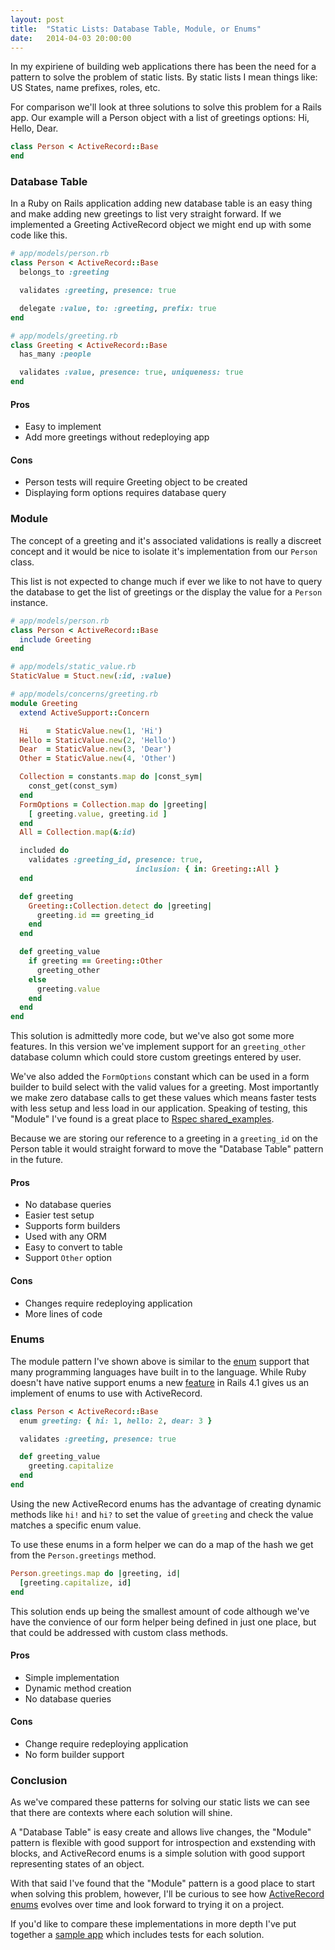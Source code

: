 ```yaml
---
layout: post
title:  "Static Lists: Database Table, Module, or Enums"
date:   2014-04-03 20:00:00
---
```


In my expiriene of building web applications there has been the need for a pattern to solve the problem of static lists. By static lists I mean things like: US States, name prefixes, roles, etc.

For comparison we'll look at three solutions to solve this problem for a Rails app. Our example will a Person object with a list of greetings options: Hi, Hello, Dear.

```ruby
class Person < ActiveRecord::Base
end
```

### Database Table

In a Ruby on Rails application adding new database table is an easy thing and make adding new greetings to list very straight forward. If we implemented a Greeting ActiveRecord object we might end up with some code like this.

```ruby
# app/models/person.rb
class Person < ActiveRecord::Base
  belongs_to :greeting

  validates :greeting, presence: true

  delegate :value, to: :greeting, prefix: true
end

# app/models/greeting.rb
class Greeting < ActiveRecord::Base
  has_many :people

  validates :value, presence: true, uniqueness: true
end
```

#### Pros
* Easy to implement
* Add more greetings without redeploying app

#### Cons

* Person tests will require Greeting object to be created
* Displaying form options requires database query

### Module

The concept of a greeting and it's associated validations is really a discreet concept and it would be nice to isolate it's implementation from our `Person` class.

This list is not expected to change much if ever we like to not have to query the database to get the list of greetings or the display the value for a `Person` instance.

```ruby
# app/models/person.rb
class Person < ActiveRecord::Base
  include Greeting
end

# app/models/static_value.rb
StaticValue = Stuct.new(:id, :value)

# app/models/concerns/greeting.rb
module Greeting
  extend ActiveSupport::Concern

  Hi    = StaticValue.new(1, 'Hi')
  Hello = StaticValue.new(2, 'Hello')
  Dear  = StaticValue.new(3, 'Dear')
  Other = StaticValue.new(4, 'Other')

  Collection = constants.map do |const_sym|
    const_get(const_sym)
  end
  FormOptions = Collection.map do |greeting|
    [ greeting.value, greeting.id ]
  end
  All = Collection.map(&:id)

  included do
    validates :greeting_id, presence: true,
                            inclusion: { in: Greeting::All }
  end

  def greeting
    Greeting::Collection.detect do |greeting|
      greeting.id == greeting_id
    end
  end

  def greeting_value
    if greeting == Greeting::Other
      greeting_other
    else
      greeting.value
    end
  end
end
```

This solution is admittedly more code, but we've also got some more features. In this version we've implement support for an `greeting_other` database column which could store custom greetings entered by user.

We've also added the `FormOptions` constant which can be used in a form builder to build select with the valid values for a greeting. Most importantly we make zero database calls to get these values which means faster tests with less setup and less load in our application. Speaking of testing, this "Module" I've found is a great place to [Rspec shared_examples](https://www.relishapp.com/rspec/rspec-core/docs/example-groups/shared-examples).

Because we are storing our reference to a greeting in a `greeting_id` on the Person table it would straight forward to move the "Database Table" pattern in the future.

#### Pros

* No database queries
* Easier test setup
* Supports form builders
* Used with any ORM
* Easy to convert to table
* Support `Other` option

#### Cons

* Changes require redeploying application
* More lines of code

### Enums

The module pattern I've shown above is similar to the [enum](http://en.wikipedia.org/wiki/Enumerated_type) support that many programming languages have built in to the language. While Ruby doesn't have native support enums a new [feature](http://edgeguides.rubyonrails.org/4_1_release_notes.html#active-record-enums) in Rails 4.1 gives us an implement of enums to use with ActiveRecord.

```ruby
class Person < ActiveRecord::Base
  enum greeting: { hi: 1, hello: 2, dear: 3 }

  validates :greeting, presence: true

  def greeting_value
    greeting.capitalize
  end
end
```

Using the new ActiveRecord enums has the advantage of creating dynamic methods like `hi!` and `hi?` to set the value of `greeting` and check the value matches a specific enum value.

To use these enums in a form helper we can do a map of the hash we get from the `Person.greetings` method.

```ruby
Person.greetings.map do |greeting, id|
  [greeting.capitalize, id]
end
```

This solution ends up being the smallest amount of code although we've have the convience of our form helper being defined in just one place, but that could be addressed with custom class methods.

#### Pros

* Simple implementation
* Dynamic method creation
* No database queries

#### Cons

* Change require redeploying application
* No form builder support

### Conclusion

As we've compared these patterns for solving our static lists we can see that there are contexts where each solution will shine.

A "Database Table" is easy create and allows live changes, the "Module" pattern is flexible with good support for introspection and exstending with blocks, and ActiveRecord enums is a simple solution with good support representing states of an object.

With that said I've found that the "Module" pattern is a good place to start when solving this problem, however, I'll be curious to see how [ActiveRecord enums](http://edgeguides.rubyonrails.org/4_1_release_notes.html#active-record-enums) evolves over time and look forward to trying it on a project.

If you'd like to compare these implementations in more depth I've put together a [sample app](https://github.com/calebwoods/static_lists_post) which includes tests for each solution.
